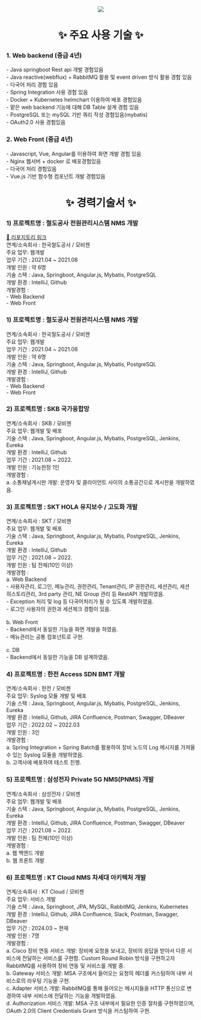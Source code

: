 <!--타이틀 부분-->
<div align="center">
<!--   <img src="https://github.com/oka1313/oka1313/assets/101691440/92118a53-c5b6-40bc-b130-bf8c398d7b51" /> -->
  <img src="https://capsule-render.vercel.app/api?type=venom&color=auto&height=300&section=header&text=JuYeong's%20Github&fontSize=90" />
</div>

<h1 align="center">✨ 주요 사용 기술 ✨</h1>
<div>
   <h3> 1. Web backend (중급 4년)</h3>
  <div>
    - Java springboot Rest api 개발 경험있음<br>
    - Java reactive(webflux) + RabbitMQ 활용 및 event driven 방식 활용 경험 있음<br>
    - 다국어 처리 경험 있음<br>
    - Spring Integration 사용 경험 있음<br>
    - Docker + Kubernetes helmchart 이용하여 배포 경험있음<br>
    - 맡은 web backend 기능에 대해 DB Table 설계 경험 있음<br>
    - PostgreSQL 또는 mySQL 기반 쿼리 작성 경험있음(mybatis)<br>
    - OAuth2.0 사용 경험있음<br>
  </div>
</div>
<div>
   <h3> 2. Web Front (중급 4년)</h3>
  <div>
    - Javascript, Vue, Angular를 이용하여 화면 개발 경험 있음<br>
    -  Nginx 웹서버 + docker 로 배포경험있음<br>
    - 다국어 처리 경험있음<br>
    - Vue.js 기반 함수형 컴포넌트 개발 경험있음<br>
  </div>
</div>


<!--내용 부분-->
<h1 align="center">✨ 경력기술서 ✨</h1>
<div>
  <h3 > 1) 프로젝트명 : 철도공사 전원관리시스템 NMS 개발 </h3>
   <a href="https://github.com/your-repo-link">📁 리포지토리 링크</a>
  <div>
    연계/소속회사 : 한국철도공사 / 모비젠<br>
    주요 업무: 웹개발<br>
    업무 기간 : 2021.04 ~ 2021.08<br>
    개발 인원 : 약 6명<br>
    기술 스택 : Java, Springboot, Angular.js, Mybatis, PostgreSQL<br>
    개발 환경 : IntelliJ, Github<br>
    개발경험 :<br>
    - Web Backend<br>
    - Web Front<br>
  </div>
</div>


<div>
  <h3>1) 프로젝트명 : 철도공사 전원관리시스템 NMS 개발</h3>
  <div>
    연계/소속회사 : 한국철도공사 / 모비젠<br>
    주요 업무: 웹개발<br>
    업무 기간 : 2021.04 ~ 2021.08<br>
    개발 인원 : 약 6명<br>
    기술 스택 : Java, Springboot, Angular.js, Mybatis, PostgreSQL<br>
    개발 환경 : IntelliJ, Github<br>
    개발경험 :<br>
    - Web Backend<br>
    - Web Front<br>
  </div>
</div>

<div>
  <h3>2) 프로젝트명 : SKB 국가융합망</h3>
  <div>
    연계/소속회사 : SKB / 모비젠<br>
    주요 업무: 웹개발 및 배포<br>
    기술 스택 : Java, Springboot, Angular.js, Mybatis, PostgreSQL, Jenkins, Eureka<br>
    개발 환경 : IntelliJ, Github<br>
    업무 기간 : 2021.08 ~ 2022.<br>
    개발 인원 : 기능한정 1인<br>
    개발경험 :<br>
    a. 소통채널게시판 개발: 운영자 및 클라이언트 사이의 소통공간으로 게시판을 개발하였음.<br>
  </div>
</div>

<div>
  <h3>3) 프로젝트명 : SKT HOLA 유지보수 / 고도화 개발</h3>
  <div>
    연계/소속회사 : SKT / 모비젠<br>
    주요 업무: 웹개발 및 배포<br>
    기술 스택 : Java, Springboot, Angular.js, Mybatis, PostgreSQL, Jenkins, Eureka<br>
    개발 환경 : IntelliJ, Github<br>
    업무 기간 : 2021.08 ~ 2022.<br>
    개발 인원 : 팀 전체(10인 이상)<br>
    개발경험 :<br>
      a. Web Backend <br>
      - 사용자관리, 로그인, 메뉴관리, 권한관리, Tenant관리, IP 권한관리, 세션관리, 세션 히스토리관리, 3rd party 관리, NE Group 관리 등 RestAPI 개발하였음.<br>
      - Exception 처리 및 log 등 다국어처리가 될 수 있도록 개발하였음.<br>
      - 로그인 사용자의 권한과 세션체크 경험이 있음.<br><br>
      b. Web Front<br>
      - Backend에서 동일한 기능을 화면 개발을 하였음.<br>
      - 메뉴관리는 공통 컴포넌트로 구현.<br><br>
      c. DB<br>
      - Backend에서 동일한 기능을 DB 설계하였음.<br>
  </div>
</div>

<div>
  <h3>4) 프로젝트명 : 한전 Access SDN BMT 개발</h3>
  <div>
    연계/소속회사 : 한전 / 모비젠<br>
    주요 업무: Syslog 모듈 개발 및 배포<br>
    기술 스택 : Java, Springboot, Angular.js, Mybatis, PostgreSQL, Jenkins, Eureka<br>
    개발 환경 : IntelliJ, Github, JIRA Confluence, Postman, Swagger, DBeaver<br>
    업무 기간 : 2022.02 ~ 2022.03<br>
    개발 인원 : 3인<br>
    개발경험 :<br>
      a. Spring Integration + Spring Batch를 활용하여 장비 노드의 Log 메시지를 가져올 수 있는 Syslog 모듈을 개발하였음.<br>
      b. 고객사에 배포하여 테스트 진행.<br>
  </div>
</div>

<div>
  <h3>5) 프로젝트명 : 삼성전자 Private 5G NMS(PNMS) 개발</h3>
  <div>
    연계/소속회사 : 삼성전자 / 모비젠<br>
    주요 업무: 웹개발 및 배포<br>
    기술 스택 : Java, Springboot, Angular.js, Mybatis, PostgreSQL, Jenkins, Eureka<br>
    개발 환경 : IntelliJ, Github, JIRA Confluence, Postman, Swagger, DBeaver<br>
    업무 기간 : 2021.08 ~ 2022.<br>
    개발 인원 : 팀 전체(10인 이상)<br>
    개발경험 :<br>
      a. 웹 백엔드 개발<br>
      b. 웹 프론트 개발<br>
  </div>
</div>

<div>
  <h3>6) 프로젝트명 : KT Cloud NMS 차세대 아키텍처 개발</h3>
  <div>
    연계/소속회사 : KT Cloud / 모비젠<br>
    주요 업무: 서비스 개발<br>
    기술 스택 : Java, Springboot, JPA, MySQL, RabbitMQ, Jenkins, Kubernetes<br>
    개발 환경 : IntelliJ, Github, JIRA Confluence, Slack, Postman, Swagger, DBeaver<br>
    업무 기간 : 2024.03 ~ 현재<br>
    개발 인원 : 7명<br>
    개발경험 :<br>
      a. Cisco 장비 연동 서비스 개발: 장비에 요청을 보내고, 장비의 응답을 받아서 다른 서비스에 전달하는 서비스를 구현함. Custom Round Robin 방식을 구현하고자 RabbitMQ를 사용하여 장비 연동 및 서비스를 개발 중.<br>
      b. Gateway 서비스 개발: MSA 구조에서 들어오는 요청의 헤더를 커스텀하여 내부 서비스로의 라우팅 기능을 구현.<br>
      c. Adapter 서비스 개발: RabbitMQ를 통해 들어오는 메시지들을 HTTP 통신으로 변경하여 내부 서비스에 전달하는 기능을 개발하였음.<br>
      d. Authorization 서비스 개발: MSA 구조 내부에서 필요한 인증 절차를 구현하였으며, OAuth 2.0의 Client Credentials Grant 방식을 커스텀하여 구현.<br>
  </div>
</div>

<!--   <img src="https://img.shields.io/badge/react-20232a.svg?style=for-the-badge&logo=react&logoColor=61DAFB" />&nbsp
  <img src="https://img.shields.io/badge/javascript-F7DF1E.svg?style=for-the-badge&logo=javascript&logoColor=20232a" />&nbsp
  <img src="https://img.shields.io/badge/html5-E34F26.svg?style=for-the-badge&logo=html5&logoColor=white" />&nbsp -->



